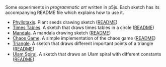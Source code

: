 Some experiments in *programmatic art* written in p5js. Each sketch has its accompanying README file which explains how to use it.

- [Phyllotaxis](Phyllotaxis/index.html). Plant seeds drawing sketch ([README](Phyllotaxis/README.md))
- [Times Tables](Times-Tables/index.html). A sketch that draws times tables in a circle ([README](Times-Tables/README.md))
- [Mandala](Mandala/index.html). A mandala drawing sketch ([README](Mandala/README.md))
- [Chaos Game](Chaos-Game/index.html). A simple implementation of the chaos game ([README](Chaos-Game/README.md))
- [Triangle](Triangle/index.html). A sketch that draws different important points of a triangle ([README](Triangle/README.md))
- [Ulam Spiral](Ulam-Spiral/index.html). A sketch that draws an Ulam spiral with different constants ([README](Ulam-Spiral/README.md))
